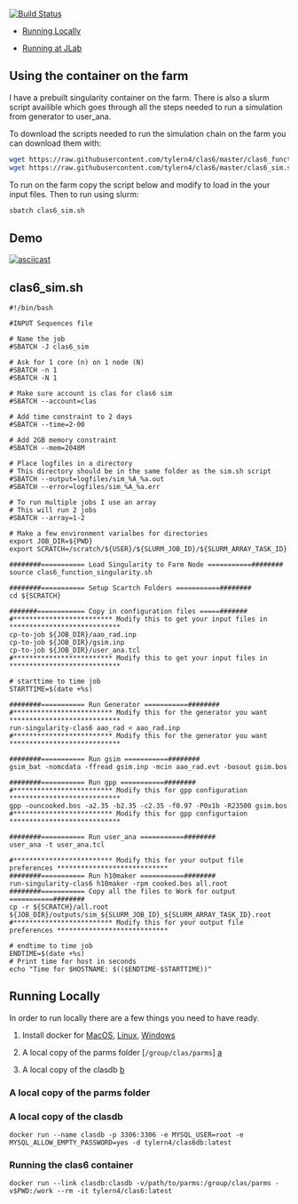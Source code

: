 
[![Build Status](https://travis-ci.com/tylern4/clas6.svg?token=Hour3TGGb984zn33pgvC&branch=master)](https://travis-ci.com/tylern4/clas6)

  * [Running Locally](#running-locally)

  * [Running at JLab](#using-the-container-on-the-farm)
  
  

## Using the container on the farm

I have a prebuilt singularity container on the farm. There is also a slurm script availible which goes through all the steps needed to run a simulation from generator to user\_ana.

To download the scripts needed to run the simulation chain on the farm you can download them with:

```bash
wget https://raw.githubusercontent.com/tylern4/clas6/master/clas6_function_singularity.sh
wget https://raw.githubusercontent.com/tylern4/clas6/master/clas6_sim.sh
```

To run on the farm copy the script below and modify to load in the your input files. Then to run using slurm:

```bash
sbatch clas6_sim.sh
```

## Demo

[![asciicast](https://asciinema.org/a/ZMqJwxOmJ5PmIhiR6ISAvPaAM.png)](https://asciinema.org/a/ZMqJwxOmJ5PmIhiR6ISAvPaAM)

## clas6_sim.sh

```
#!/bin/bash

#INPUT Sequences file

# Name the job
#SBATCH -J clas6_sim

# Ask for 1 core (n) on 1 node (N)
#SBATCH -n 1
#SBATCH -N 1

# Make sure account is clas for clas6 sim
#SBATCH --account=clas

# Add time constraint to 2 days
#SBATCH --time=2-00

# Add 2GB memory constraint
#SBATCH --mem=2048M

# Place logfiles in a directory
# This directory should be in the same folder as the sim.sh script
#SBATCH --output=logfiles/sim_%A_%a.out
#SBATCH --error=logfiles/sim_%A_%a.err

# To run multiple jobs I use an array
# This will run 2 jobs
#SBATCH --array=1-2

# Make a few environment varialbes for directories
export JOB_DIR=${PWD}
export SCRATCH=/scratch/${USER}/${SLURM_JOB_ID}/${SLURM_ARRAY_TASK_ID}

########=========== Load Singularity to Farm Node ===========########
source clas6_function_singularity.sh

########=========== Setup Scartch Folders ===========########
cd ${SCRATCH}

#######============ Copy in configuration files =====#######
#************************* Modify this to get your input files in ****************************
cp-to-job ${JOB_DIR}/aao_rad.inp
cp-to-job ${JOB_DIR}/gsim.inp
cp-to-job ${JOB_DIR}/user_ana.tcl
#************************* Modify this to get your input files in ****************************

# starttime to time job
STARTTIME=$(date +%s)

########=========== Run Generator ===========########
#************************* Modify this for the generator you want ****************************
run-singularity-clas6 aao_rad < aao_rad.inp
#************************* Modify this for the generator you want ****************************

########=========== Run gsim ===========########
gsim_bat -nomcdata -ffread gsim.inp -mcin aao_rad.evt -bosout gsim.bos

########=========== Run gpp ===========########
#************************* Modify this for gpp configuration ****************************
gpp -ouncooked.bos -a2.35 -b2.35 -c2.35 -f0.97 -P0x1b -R23500 gsim.bos
#************************* Modify this for gpp configurtaion ****************************

########=========== Run user_ana ===========########
user_ana -t user_ana.tcl

#************************* Modify this for your output file preferences ****************************
########=========== Run h10maker ===========########
run-singularity-clas6 h10maker -rpm cooked.bos all.root
########=========== Copy all the files to Work for output ===========########
cp -r ${SCRATCH}/all.root ${JOB_DIR}/outputs/sim_${SLURM_JOB_ID}_${SLURM_ARRAY_TASK_ID}.root
#************************* Modify this for your output file preferences ****************************

# endtime to time job
ENDTIME=$(date +%s)
# Print time for host in seconds
echo "Time for $HOSTNAME: $(($ENDTIME-$STARTTIME))"
```

## Running Locally

In order to run locally there are a few things you need to have ready.

  1) Install docker for [MacOS](https://docs.docker.com/docker-for-mac/install), [Linux](https://docs.docker.com/engine/install/#server), [Windows](https://docs.docker.com/docker-for-windows/install)
  
  2) A local copy of the parms folder \[`/group/clas/parms`\] [a](#a-local-copy-of-the-parms-folder)
  
  3) A local copy of the clasdb [b](#a-local-copy-of-the-clasdb)
  
### A local copy of the parms folder


### A local copy of the clasdb

```
docker run --name clasdb -p 3306:3306 -e MYSQL_USER=root -e MYSQL_ALLOW_EMPTY_PASSWORD=yes -d tylern4/clas6db:latest
```

### Running the clas6 container

```
docker run --link clasdb:clasdb -v/path/to/parms:/group/clas/parms -v$PWD:/work --rm -it tylern4/clas6:latest
```

